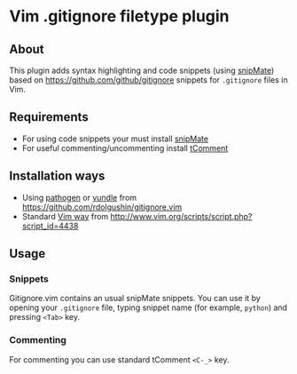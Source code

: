 Vim .gitignore filetype plugin
==============================

About
-----

This plugin adds syntax highlighting and code snippets
(using [snipMate](https://github.com/msanders/snipmate.vim))
based on https://github.com/github/gitignore snippets
for `.gitignore` files in Vim.


Requirements
------------

* For using code snippets your must install
[snipMate](https://github.com/msanders/snipmate.vim)
* For useful commenting/uncommenting install
[tComment](https://github.com/tomtom/tcomment_vim)


Installation ways
-----------------

* Using [pathogen](https://github.com/tpope/vim-pathogen)
or [vundle](https://github.com/gmarik/vundle) from
https://github.com/rdolgushin/gitignore.vim
* Standard [Vim way](http://vimdoc.sourceforge.net/htmldoc/usr_05.html#add-plugin)
from http://www.vim.org/scripts/script.php?script_id=4438


Usage
-----

### Snippets

Gitignore.vim contains an usual snipMate snippets. You can use it by
opening your `.gitignore` file, typing snippet name (for example, `python`)
and pressing `<Tab>` key.

### Commenting

For commenting you can use standard tComment `<C-_>` key.

